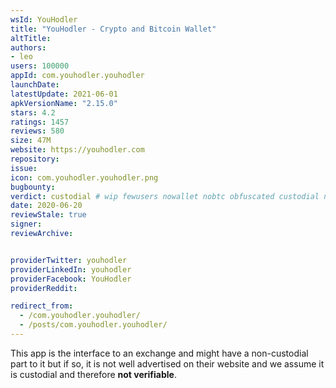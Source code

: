 ```yaml
---
wsId: YouHodler
title: "YouHodler - Crypto and Bitcoin Wallet"
altTitle: 
authors:
- leo
users: 100000
appId: com.youhodler.youhodler
launchDate: 
latestUpdate: 2021-06-01
apkVersionName: "2.15.0"
stars: 4.2
ratings: 1457
reviews: 580
size: 47M
website: https://youhodler.com
repository: 
issue: 
icon: com.youhodler.youhodler.png
bugbounty: 
verdict: custodial # wip fewusers nowallet nobtc obfuscated custodial nosource nonverifiable reproducible bounty defunct
date: 2020-06-20
reviewStale: true
signer: 
reviewArchive:


providerTwitter: youhodler
providerLinkedIn: youhodler
providerFacebook: YouHodler
providerReddit: 

redirect_from:
  - /com.youhodler.youhodler/
  - /posts/com.youhodler.youhodler/
---
```



This app is the interface to an exchange and might have a non-custodial part to
it but if so, it is not well advertised on their website and we assume it is
custodial and therefore **not verifiable**.
